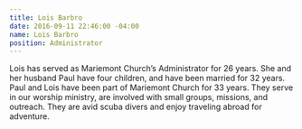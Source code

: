 ```yaml
---
title: Lois Barbro
date: 2016-09-11 22:46:00 -04:00
name: Lois Barbro
position: Administrator
---
```


Lois has served as Mariemont Church’s Administrator for 26 years. She and her husband Paul have four children, and have been married for 32 years. Paul and Lois have been part of Mariemont Church for 33 years. They serve in our worship ministry, are involved with small groups, missions, and outreach. They are avid scuba divers and enjoy traveling abroad for adventure.
